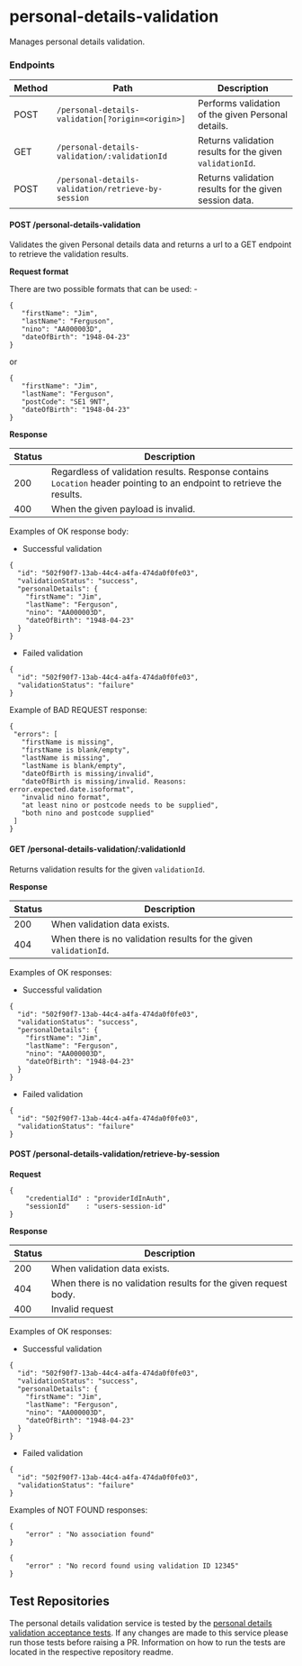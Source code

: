 # personal-details-validation

Manages personal details validation.

### Endpoints

| Method | Path                                                   | Description                                              |
|--------|--------------------------------------------------------|----------------------------------------------------------|
| POST   | ```/personal-details-validation[?origin=<origin>]```   | Performs validation of the given Personal details.       |
| GET    | ```/personal-details-validation/:validationId```       | Returns validation results for the given `validationId`. |
| POST   | ```/personal-details-validation/retrieve-by-session``` | Returns validation results for the given session data.   |

#### POST /personal-details-validation

Validates the given Personal details data and returns a url to a GET endpoint to retrieve the validation results.

**Request format**

There are two possible formats that can be used: -

```
{
   "firstName": "Jim",
   "lastName": "Ferguson",
   "nino": "AA000003D",
   "dateOfBirth": "1948-04-23"
}
```

or

```
{
   "firstName": "Jim",
   "lastName": "Ferguson",
   "postCode": "SE1 9NT",
   "dateOfBirth": "1948-04-23"
}
```

**Response**

| Status |Description|
|--------|-----------|
| 200    | Regardless of validation results. Response contains `Location` header pointing to an endpoint to retrieve the results.|
| 400    | When the given payload is invalid.|

Examples of OK response body:
* Successful validation
```
{
  "id": "502f90f7-13ab-44c4-a4fa-474da0f0fe03",
  "validationStatus": "success",
  "personalDetails": {
    "firstName": "Jim",
    "lastName": "Ferguson",
    "nino": "AA000003D",
    "dateOfBirth": "1948-04-23"
  }
}
```

* Failed validation
```
{
  "id": "502f90f7-13ab-44c4-a4fa-474da0f0fe03",
  "validationStatus": "failure"
}
```

Example of BAD REQUEST response:
 ```
{
  "errors": [
    "firstName is missing",
    "firstName is blank/empty",
    "lastName is missing",
    "lastName is blank/empty",
    "dateOfBirth is missing/invalid",
    "dateOfBirth is missing/invalid. Reasons: error.expected.date.isoformat",
    "invalid nino format",
    "at least nino or postcode needs to be supplied",
    "both nino and postcode supplied"
  ]
}
```

#### GET /personal-details-validation/:validationId

Returns validation results for the given `validationId`.

**Response**

| Status  |Description|
|---------|-----------|
| 200     | When validation data exists.|
| 404     | When there is no validation results for the given `validationId`.|

Examples of OK responses:
* Successful validation
```
{
  "id": "502f90f7-13ab-44c4-a4fa-474da0f0fe03",
  "validationStatus": "success",
  "personalDetails": {
    "firstName": "Jim",
    "lastName": "Ferguson",
    "nino": "AA000003D",
    "dateOfBirth": "1948-04-23"
  }
}
```

* Failed validation
```
{
  "id": "502f90f7-13ab-44c4-a4fa-474da0f0fe03",
  "validationStatus": "failure"
}
```
#### POST /personal-details-validation/retrieve-by-session
**Request**

```
{
    "credentialId" : "providerIdInAuth",
    "sessionId"    : "users-session-id"
}
```
**Response**

| Status | Description                                                     |
|--------|-----------------------------------------------------------------|
| 200    | When validation data exists.                                    |
| 404    | When there is no validation results for the given request body. |
| 400    | Invalid request                                                 

Examples of OK responses:
* Successful validation
```
{
  "id": "502f90f7-13ab-44c4-a4fa-474da0f0fe03",
  "validationStatus": "success",
  "personalDetails": {
    "firstName": "Jim",
    "lastName": "Ferguson",
    "nino": "AA000003D",
    "dateOfBirth": "1948-04-23"
  }
}
```

* Failed validation
```
{
  "id": "502f90f7-13ab-44c4-a4fa-474da0f0fe03",
  "validationStatus": "failure"
}
```
Examples of NOT FOUND responses:
```
{
    "error" : "No association found"
}
```
```
{
    "error" : "No record found using validation ID 12345"
}
```

## Test Repositories

The personal details validation service is tested by the [personal details validation acceptance tests](https://github.com/hmrc/personal-details-validation-acceptance-tests). If any changes are made to this service please run those tests before raising a PR. Information on how to run the tests are located in the respective repository readme.
